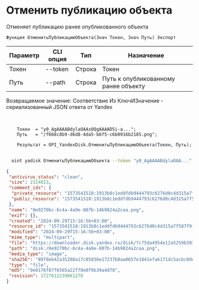 ﻿---
sidebar_position: 2
---

# Отменить публикацию объекта
 Отменяет публикацию ранее опубликованного объекта



`Функция ОтменитьПубликациюОбъекта(Знач Токен, Знач Путь) Экспорт`

  | Параметр | CLI опция | Тип | Назначение |
  |-|-|-|-|
  | Токен | --token | Строка | Токен |
  | Путь | --path | Строка | Путь к опубликованному ранее объекту |

  
  Возвращаемое значение:   Соответствие Из КлючИЗначение - сериализованный JSON ответа от Yandex

<br/>




```bsl title="Пример кода"
    Токен  = "y0_AgAAAABdylaOAAs0QgAAAAD5i-a...";
    Путь   = "/f668c8b9-d6d8-4da5-b6f5-c6b0916b2185.png";

    Результат = OPI_YandexDisk.ОтменитьПубликациюОбъекта(Токен, Путь);
```



```sh title="Пример команды CLI"
    
  oint yadisk ОтменитьПубликациюОбъекта --token "y0_AgAAAABdylaOAA..." --path "/Альпака.png"

```

```json title="Результат"
{
 "antivirus_status": "clean",
 "size": 2114023,
 "comment_ids": {
  "private_resource": "1573541518:1913b8c1eddfdb9444793c6276d0c4d315a7f587f9f473d5fc378535d30a3b79",
  "public_resource": "1573541518:1913b8c1eddfdb9444793c6276d0c4d315a7f587f9f473d5fc378535d30a3b79"
 },
 "name": "0e9270bc-6c4a-4a9e-807b-14b9824a2caa.png",
 "exif": {},
 "created": "2024-09-29T15:16:56+03:00",
 "resource_id": "1573541518:1913b8c1eddfdb9444793c6276d0c4d315a7f587f9f473d5fc378535d30a3b79",
 "modified": "2024-09-29T15:16:56+03:00",
 "mime_type": "multipart",
 "file": "https://downloader.disk.yandex.ru/disk/7c75da4954e12a5259b30391790f27bf6c79e104b6b23d579715cc1b061d3ace/66f97d90/gwThwhLBKYvLhQCNnqAHivTyW17WRM8SPPMQOvH6-qbQz8d8VWOGlkwZCgoP8dJ0gy2XfMgP1GVEF7gL_kPWBA%3D%3D?uid=1573541518&filename=0e9270bc-6c4a-4a9e-807b-14b9824a2caa.png&disposition=attachment&hash=&limit=0&content_type=multipart&owner_uid=1573541518&fsize=2114023&hid=03d7263840468e281bd0b238a26e7d0d&media_type=image&tknv=v2&etag=9e0176f87f6565a22f78e0f9b39a4d78",
 "path": "disk:/0e9270bc-6c4a-4a9e-807b-14b9824a2caa.png",
 "media_type": "image",
 "sha256": "89f8eb42a35208a17c85036e17237b0aa0657e1841efa6171dc5acbc0dea9e18",
 "type": "file",
 "md5": "9e0176f87f6565a22f78e0f9b39a4d78",
 "revision": 1727612239661270
}
```

